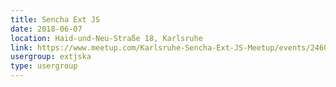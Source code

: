 ```yaml
---
title: Sencha Ext JS
date: 2018-06-07
location: Haid-und-Neu-Straße 18, Karlsruhe
link: https://www.meetup.com/Karlsruhe-Sencha-Ext-JS-Meetup/events/246063346/
usergroup: extjska
type: usergroup
---
```


